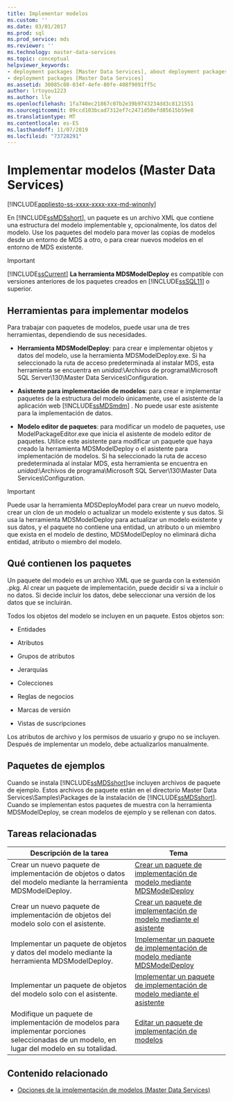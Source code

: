```yaml
---
title: Implementar modelos
ms.custom: ''
ms.date: 03/01/2017
ms.prod: sql
ms.prod_service: mds
ms.reviewer: ''
ms.technology: master-data-services
ms.topic: conceptual
helpviewer_keywords:
- deployment packages [Master Data Services], about deployment packages
- deployment packages [Master Data Services]
ms.assetid: 30085c08-034f-4efe-80fe-408f9091ff5c
author: lrtoyou1223
ms.author: lle
ms.openlocfilehash: 1fa740ec21867c07b2e39b9743234dd3c8121551
ms.sourcegitcommit: 09ccd103bcad7312ef7c2471d50efd85615b59e8
ms.translationtype: MT
ms.contentlocale: es-ES
ms.lasthandoff: 11/07/2019
ms.locfileid: "73728291"
---
```

# <a name="deploying-models-master-data-services"></a>Implementar modelos (Master Data Services)

[!INCLUDE[appliesto-ss-xxxx-xxxx-xxx-md-winonly](../includes/appliesto-ss-xxxx-xxxx-xxx-md-winonly.md)]

  En [!INCLUDE[ssMDSshort](../includes/ssmdsshort-md.md)], un paquete es un archivo XML que contiene una estructura del modelo implementable y, opcionalmente, los datos del modelo. Use los paquetes del modelo para mover las copias de modelos desde un entorno de MDS a otro, o para crear nuevos modelos en el entorno de MDS existente.  
  
> [!IMPORTANT]  
>  [!INCLUDE[ssCurrent](../includes/sscurrent-md.md)] **La herramienta MDSModelDeploy** es compatible con versiones anteriores de los paquetes creados en [!INCLUDE[ssSQL11](../includes/sssql11-md.md)] o superior.  
  
## <a name="tools-for-deploying-models"></a>Herramientas para implementar modelos  
 Para trabajar con paquetes de modelos, puede usar una de tres herramientas, dependiendo de sus necesidades.  
  
-   **Herramienta MDSModelDeploy**: para crear e implementar objetos y datos del modelo, use la herramienta MDSModelDeploy.exe. Si ha seleccionado la ruta de acceso predeterminada al instalar MDS, esta herramienta se encuentra en *unidad*:\Archivos de programa\Microsoft SQL Server\130\Master Data Services\Configuration.  
  
-   **Asistente para implementación de modelos**: para crear e implementar paquetes de la estructura del modelo únicamente, use el asistente de la aplicación web [!INCLUDE[ssMDSmdm](../includes/ssmdsmdm-md.md)] . No puede usar este asistente para la implementación de datos.  
  
-   **Modelo editor de paquetes**: para modificar un modelo de paquetes, use ModelPackageEditor.exe que inicia el asistente de modelo editor de paquetes. Utilice este asistente para modificar un paquete que haya creado la herramienta MDSModelDeploy o el asistente para implementación de modelos. Si ha seleccionado la ruta de acceso predeterminada al instalar MDS, esta herramienta se encuentra en *unidad*:\Archivos de programa\Microsoft SQL Server\130\Master Data Services\Configuration.  
  
> [!IMPORTANT]  
>  Puede usar la herramienta MDSDeployModel para crear un nuevo modelo, crear un clon de un modelo o actualizar un modelo existente y sus datos. Si usa la herramienta MDSModelDeploy para actualizar un modelo existente y sus datos, y el paquete no contiene una entidad, un atributo o un miembro que exista en el modelo de destino, MDSModelDeploy no eliminará dicha entidad, atributo o miembro del modelo.  
  
## <a name="what-packages-contain"></a>Qué contienen los paquetes  
 Un paquete del modelo es un archivo XML que se guarda con la extensión .pkg. Al crear un paquete de implementación, puede decidir si va a incluir o no datos. Si decide incluir los datos, debe seleccionar una versión de los datos que se incluirán.  
  
 Todos los objetos del modelo se incluyen en un paquete. Estos objetos son:  
  
-   Entidades  
  
-   Atributos  
  
-   Grupos de atributos  
  
-   Jerarquías  
  
-   Colecciones  
  
-   Reglas de negocios  
  
-   Marcas de versión  
  
-   Vistas de suscripciones  
  
 Los atributos de archivo y los permisos de usuario y grupo no se incluyen. Después de implementar un modelo, debe actualizarlos manualmente.  
  
## <a name="sample-packages"></a>Paquetes de ejemplos  
 Cuando se instala [!INCLUDE[ssMDSshort](../includes/ssmdsshort-md.md)]se incluyen archivos de paquete de ejemplo. Estos archivos de paquete están en el directorio Master Data Services\Samples\Packages de la instalación de [!INCLUDE[ssMDSshort](../includes/ssmdsshort-md.md)]. Cuando se implementan estos paquetes de muestra con la herramienta MDSModelDeploy, se crean modelos de ejemplo y se rellenan con datos.  
  
## <a name="related-tasks"></a>Tareas relacionadas  
  
|Descripción de la tarea|Tema|  
|----------------------|-----------|  
|Crear un nuevo paquete de implementación de objetos o datos del modelo mediante la herramienta MDSModelDeploy.|[Crear un paquete de implementación de modelo mediante MDSModelDeploy](../master-data-services/create-a-model-deployment-package-by-using-mdsmodeldeploy.md)|  
|Crear un nuevo paquete de implementación de objetos del modelo solo con el asistente.|[Crear un paquete de implementación de modelo mediante el asistente](../master-data-services/create-a-model-deployment-package-by-using-the-wizard.md)|  
|Implementar un paquete de objetos y datos del modelo mediante la herramienta MDSModelDeploy.|[Implementar un paquete de implementación de modelo mediante MDSModelDeploy](../master-data-services/deploy-a-model-deployment-package-by-using-mdsmodeldeploy.md)|  
|Implementar un paquete de objetos del modelo solo con el asistente.|[Implementar un paquete de implementación de modelo mediante el asistente](../master-data-services/deploy-a-model-deployment-package-by-using-the-wizard.md)|  
|Modifique un paquete de implementación de modelos para implementar porciones seleccionadas de un modelo, en lugar del modelo en su totalidad.|[Editar un paquete de implementación de modelos](../master-data-services/edit-a-model-deployment-package.md)|  
  
## <a name="related-content"></a>Contenido relacionado  
  
-   [Opciones de la implementación de modelos &#40;Master Data Services&#41;](../master-data-services/model-deployment-options-master-data-services.md)  
  
  
